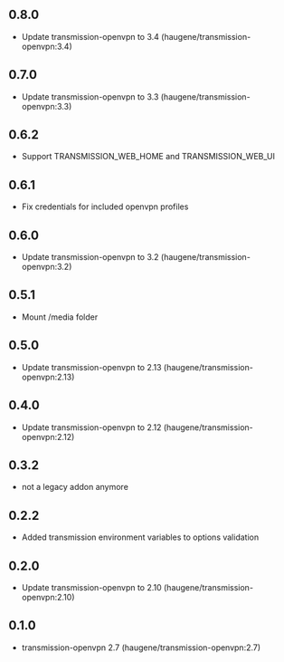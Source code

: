## 0.8.0

 - Update transmission-openvpn to 3.4 (haugene/transmission-openvpn:3.4)

## 0.7.0

 - Update transmission-openvpn to 3.3 (haugene/transmission-openvpn:3.3)

## 0.6.2

 - Support TRANSMISSION_WEB_HOME and TRANSMISSION_WEB_UI

## 0.6.1

 - Fix credentials for included openvpn profiles

## 0.6.0

 - Update transmission-openvpn to 3.2 (haugene/transmission-openvpn:3.2)

## 0.5.1

 - Mount /media folder

## 0.5.0

 - Update transmission-openvpn to 2.13 (haugene/transmission-openvpn:2.13)

## 0.4.0

 - Update transmission-openvpn to 2.12 (haugene/transmission-openvpn:2.12)

## 0.3.2

 - not a legacy addon anymore

## 0.2.2

 - Added transmission environment variables to options validation

## 0.2.0

 - Update transmission-openvpn to 2.10 (haugene/transmission-openvpn:2.10)

## 0.1.0

 - transmission-openvpn 2.7 (haugene/transmission-openvpn:2.7)
